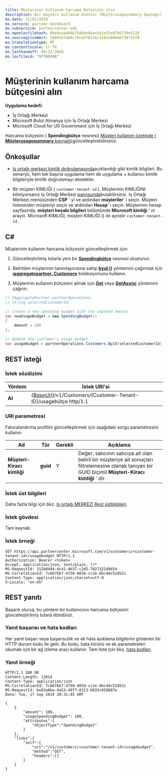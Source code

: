```yaml
---
title: Müşterinin kullanım harcama bütçesini alın
description: Bir müşteri kullanım özetini (Müşterusagesummary kaynağı) güncelleştirmek için bir harcama bütçesi (Spendingbütçe nesnesi) kullanabilirsiniz.
ms.date: 11/01/2019
ms.service: partner-dashboard
ms.subservice: partnercenter-sdk
ms.openlocfilehash: 8be9ceaab6b7546de8eacba1e52e8766719e5125
ms.sourcegitcommit: 58801b7a09c19ce57617ec4181a008a673b725f0
ms.translationtype: MT
ms.contentlocale: tr-TR
ms.lasthandoff: 09/22/2020
ms.locfileid: "97769346"
---
```

# <a name="get-a-customers-usage-spending-budget"></a>Müşterinin kullanım harcama bütçesini alın

**Uygulama hedefi:**

- İş Ortağı Merkezi
- Microsoft Bulut Almanya için İş Ortağı Merkezi
- Microsoft Cloud for US Government için İş Ortağı Merkezi

Harcama bütçesini ( **Spendingbütçe** nesnesi) [Müşteri kullanım özetinde ( **Müşterusagesummary** kaynağı)](customer-usage-resources.md#customerusagesummary)güncelleştirebilirsiniz.

## <a name="prerequisites"></a>Önkoşullar

- [Iş ortağı merkezi kimlik doğrulamasında](partner-center-authentication.md)açıklandığı gibi kimlik bilgileri. Bu senaryo, hem tek başına uygulama hem de uygulama + kullanıcı kimlik bilgileriyle kimlik doğrulamayı destekler.

- Bir müşteri KIMLIĞI ( `customer-tenant-id` ). Müşterinin KIMLIĞINI bilmiyorsanız Iş Ortağı Merkezi [panosunda](https://partner.microsoft.com/dashboard)bulabilirsiniz. Iş Ortağı Merkezi menüsünden **CSP** ' yi ve ardından **müşteriler**' i seçin. Müşteri listesinden müşteriyi seçin ve ardından **Hesap**' ı seçin. Müşterinin hesap sayfasında, **müşteri hesabı bilgileri** bölümünde **Microsoft kimliği** ' ni arayın. Microsoft KIMLIĞI, müşteri KIMLIĞI () ile aynıdır `customer-tenant-id` .

## <a name="c"></a>C\#

Müşterinin kullanım harcama bütçesini güncelleştirmek için:

1. Güncelleştirilmiş tutarla yeni bir [**Spendingbütçe**](/dotnet/api/microsoft.store.partnercenter.models.usage.spendingbudget) nesnesi oluşturun.

2. Belirtilen müşterinin tanımlayıcısına sahip [**byıd ()**](/dotnet/api/microsoft.store.partnercenter.customers.icustomercollection.byid) yöntemini çağırmak Için [**ıaggregatepartner. Customers**](/dotnet/api/microsoft.store.partnercenter.customers.icustomercollection) koleksiyonunu kullanın.

3. Müşterinin kullanım bütçesini almak için [**Get**](/dotnet/api/microsoft.store.partnercenter.subscribedskus.icustomersubscribedskucollection.get) veya [**GetAsync**](/dotnet/api/microsoft.store.partnercenter.subscribedskus.icustomersubscribedskucollection.getasync) yöntemini çağırın.

``` csharp
// IAggregatePartner partnerOperations;
// string selectedCustomerId;

// Create a new spending budget with the udpated amount.
var newUsageBudget = new SpendingBudget()
{
    Amount = 100
};

// Update the customer's usage budget.
var usageBudget = partnerOperations.Customers.ById(selectedCustomerId).UsageBudget.Get();
```

## <a name="rest-request"></a>REST isteği

### <a name="request-syntax"></a>İstek sözdizimi

| Yöntem    | İstek URI'si                                                                                             |
|-----------|---------------------------------------------------------------------------------------------------------|
| **Al** | [*{BaseUrl}*](partner-center-rest-urls.md)/v1/Customers/{Customer-Tenant-ID}/usagebütçe http/1.1 |

### <a name="uri-parameter"></a>URI parametresi

Faturalandırma profilini güncelleştirmek için aşağıdaki sorgu parametresini kullanın.

| Ad                   | Tür     | Gerekli | Açıklama                                                                                                                                            |
|------------------------|----------|----------|--------------------------------------------------------------------------------------------------------------------------------------------------------|
| **Müşteri-Kiracı kimliği** | **guid** | Y        | Değer, satıcının satıcıya ait olan belirli bir müşteriye ait sonuçları filtrelemesine olanak tanıyan bir GUID biçimli **Müşteri-Kiracı kimliği** ' dir. |

### <a name="request-headers"></a>İstek üst bilgileri

Daha fazla bilgi için bkz. [Iş ortağı MERKEZI Rest üstbilgileri](headers.md).

### <a name="request-body"></a>İstek gövdesi

Tam kaynak.

### <a name="request-example"></a>İstek örneği

```http
GET https://api.partnercenter.microsoft.com/v1/customers/<customer-tenant-id>/usagebudget HTTP/1.1
Authorization: Bearer <token>
Accept: application/json, text/plain, */*
MS-RequestId: 312b044d-dc41-4b37-c2d5-7d27322d9654
MS-CorrelationId: 7cb67bb7-4750-403d-cc2e-6bc44c52d52c
Content-Type: application/json;charset=utf-8
X-Locale: "en-US"
```

## <a name="rest-response"></a>REST yanıtı

Başarılı olursa, bu yöntem bir kullanıcının harcama bütçesini güncelleştirilmiş tutara döndürür.

### <a name="response-success-and-error-codes"></a>Yanıt başarısı ve hata kodları

Her yanıt başarı veya başarısızlık ve ek hata ayıklama bilgilerini gösteren bir HTTP durum kodu ile gelir. Bu kodu, hata türünü ve ek parametreleri okumak için bir ağ izleme aracı kullanın. Tam liste için bkz. [hata kodları](error-codes.md).

### <a name="response-example"></a>Yanıt örneği

```http
HTTP/1.1 200 OK
Content-Length: 12014
Content-Type: application/json
MS-CorrelationId: 7cb67bb7-4750-403d-cc2e-6bc44c52d52c
MS-RequestId: be82a8ba-4a53-49f7-8313-b033c058687e
Date: Tue, 17 Sep 2019 20:31:45 GMT

{
    {
        "amount": 100,
        "usageSpendingBudget": 100,
        "attributes":{
            "objectType":"SpendingBudget"
        }
    },
    "links":{
        "self":{
            "uri":"/v1/customers/<customer-tenant-id>/usagebudget",
            "method":"GET",
            "headers":[]
        }
    }
}
```
